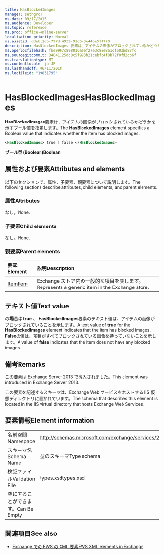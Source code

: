 ```yaml
---
title: HasBlockedImages
manager: sethgros
ms.date: 09/17/2015
ms.audience: Developer
ms.topic: reference
ms.prod: office-online-server
localization_priority: Normal
ms.assetid: ddeb11db-797d-4939-91d5-3e44be5f0778
description: HasBlockedImages 要素は、アイテムの画像がブロックされているかどうかを示すブール値を指定します。
ms.openlocfilehash: fbe9967c898016aeef27e3c86e8a1cf603bd87fc
ms.sourcegitcommit: 34041125dc8c5f993b21cebfc4f8b72f0fd2cb6f
ms.translationtype: MT
ms.contentlocale: ja-JP
ms.lasthandoff: 06/11/2018
ms.locfileid: "19831795"
---
```

# <a name="hasblockedimages"></a><span data-ttu-id="5f85d-103">HasBlockedImages</span><span class="sxs-lookup"><span data-stu-id="5f85d-103">HasBlockedImages</span></span>

<span data-ttu-id="5f85d-104">**HasBlockedImages**要素は、アイテムの画像がブロックされているかどうかを示すブール値を指定します。</span><span class="sxs-lookup"><span data-stu-id="5f85d-104">The **HasBlockedImages** element specifies a Boolean value that indicates whether the item has blocked images.</span></span> 
  
```XML
<HasBlockedImages> true | false </HasBlockedImages>
```

 <span data-ttu-id="5f85d-105">**ブール型 (Boolean)**</span><span class="sxs-lookup"><span data-stu-id="5f85d-105">**Boolean**</span></span>
## <a name="attributes-and-elements"></a><span data-ttu-id="5f85d-106">属性および要素</span><span class="sxs-lookup"><span data-stu-id="5f85d-106">Attributes and elements</span></span>

<span data-ttu-id="5f85d-107">以下のセクションで、属性、子要素、親要素について説明します。</span><span class="sxs-lookup"><span data-stu-id="5f85d-107">The following sections describe attributes, child elements, and parent elements.</span></span>
  
### <a name="attributes"></a><span data-ttu-id="5f85d-108">属性</span><span class="sxs-lookup"><span data-stu-id="5f85d-108">Attributes</span></span>

<span data-ttu-id="5f85d-109">なし。</span><span class="sxs-lookup"><span data-stu-id="5f85d-109">None.</span></span>
  
### <a name="child-elements"></a><span data-ttu-id="5f85d-110">子要素</span><span class="sxs-lookup"><span data-stu-id="5f85d-110">Child elements</span></span>

<span data-ttu-id="5f85d-111">なし。</span><span class="sxs-lookup"><span data-stu-id="5f85d-111">None.</span></span>
  
### <a name="parent-elements"></a><span data-ttu-id="5f85d-112">親要素</span><span class="sxs-lookup"><span data-stu-id="5f85d-112">Parent elements</span></span>

|<span data-ttu-id="5f85d-113">**要素**</span><span class="sxs-lookup"><span data-stu-id="5f85d-113">**Element**</span></span>|<span data-ttu-id="5f85d-114">**説明**</span><span class="sxs-lookup"><span data-stu-id="5f85d-114">**Description**</span></span>|
|:-----|:-----|
|[<span data-ttu-id="5f85d-115">Item</span><span class="sxs-lookup"><span data-stu-id="5f85d-115">Item</span></span>](item.md) <br/> |<span data-ttu-id="5f85d-116">Exchange ストア内の一般的な項目を表します。</span><span class="sxs-lookup"><span data-stu-id="5f85d-116">Represents a generic item in the Exchange store.</span></span>  <br/> |
   
## <a name="text-value"></a><span data-ttu-id="5f85d-117">テキスト値</span><span class="sxs-lookup"><span data-stu-id="5f85d-117">Text value</span></span>

<span data-ttu-id="5f85d-118">の**場合は true** 、 **HasBlockedImages**要素のテキスト値は、アイテムの画像がブロックされていることを示します。</span><span class="sxs-lookup"><span data-stu-id="5f85d-118">A text value of **true** for the **HasBlockedImages** element indicates that the item has blocked images.</span></span> <span data-ttu-id="5f85d-119">**False**の値は、項目がすべてブロックされている画像を持っていないことを示します。</span><span class="sxs-lookup"><span data-stu-id="5f85d-119">A value of **false** indicates that the item does not have any blocked images.</span></span> 
  
## <a name="remarks"></a><span data-ttu-id="5f85d-120">備考</span><span class="sxs-lookup"><span data-stu-id="5f85d-120">Remarks</span></span>

<span data-ttu-id="5f85d-121">この要素は Exchange Server 2013 で導入されました。</span><span class="sxs-lookup"><span data-stu-id="5f85d-121">This element was introduced in Exchange Server 2013.</span></span>
  
<span data-ttu-id="5f85d-122">この要素を記述するスキーマは、Exchange Web サービスをホストする IIS 仮想ディレクトリに置かれています。</span><span class="sxs-lookup"><span data-stu-id="5f85d-122">The schema that describes this element is located in the IIS virtual directory that hosts Exchange Web Services.</span></span>
  
## <a name="element-information"></a><span data-ttu-id="5f85d-123">要素情報</span><span class="sxs-lookup"><span data-stu-id="5f85d-123">Element information</span></span>

|||
|:-----|:-----|
|<span data-ttu-id="5f85d-124">名前空間</span><span class="sxs-lookup"><span data-stu-id="5f85d-124">Namespace</span></span>  <br/> |http://schemas.microsoft.com/exchange/services/2006/types  <br/> |
|<span data-ttu-id="5f85d-125">スキーマ名</span><span class="sxs-lookup"><span data-stu-id="5f85d-125">Schema Name</span></span>  <br/> |<span data-ttu-id="5f85d-126">型のスキーマ</span><span class="sxs-lookup"><span data-stu-id="5f85d-126">Type schema</span></span>  <br/> |
|<span data-ttu-id="5f85d-127">検証ファイル</span><span class="sxs-lookup"><span data-stu-id="5f85d-127">Validation File</span></span>  <br/> |<span data-ttu-id="5f85d-128">types.xsd</span><span class="sxs-lookup"><span data-stu-id="5f85d-128">types.xsd</span></span>  <br/> |
|<span data-ttu-id="5f85d-129">空にすることができます。</span><span class="sxs-lookup"><span data-stu-id="5f85d-129">Can Be Empty</span></span>  <br/> ||
   
## <a name="see-also"></a><span data-ttu-id="5f85d-130">関連項目</span><span class="sxs-lookup"><span data-stu-id="5f85d-130">See also</span></span>



- [<span data-ttu-id="5f85d-131">Exchange での EWS の XML 要素</span><span class="sxs-lookup"><span data-stu-id="5f85d-131">EWS XML elements in Exchange</span></span>](ews-xml-elements-in-exchange.md)

